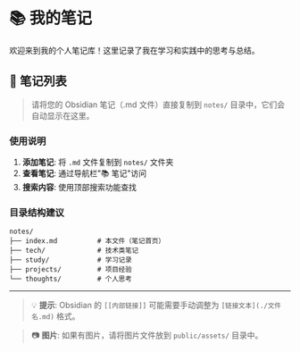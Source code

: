 # 📚 我的笔记

欢迎来到我的个人笔记库！这里记录了我在学习和实践中的思考与总结。

## 📝 笔记列表

> 请将您的 Obsidian 笔记（.md 文件）直接复制到 `notes/` 目录中，它们会自动显示在这里。

### 使用说明

1. **添加笔记**: 将 `.md` 文件复制到 `notes/` 文件夹
2. **查看笔记**: 通过导航栏"📚 笔记"访问
3. **搜索内容**: 使用顶部搜索功能查找

### 目录结构建议

```
notes/
├── index.md          # 本文件（笔记首页）
├── tech/             # 技术类笔记
├── study/            # 学习记录
├── projects/         # 项目经验
└── thoughts/         # 个人思考
```

---

> 💡 **提示**: Obsidian 的 `[[内部链接]]` 可能需要手动调整为 `[链接文本](./文件名.md)` 格式。

> 📷 **图片**: 如果有图片，请将图片文件放到 `public/assets/` 目录中。